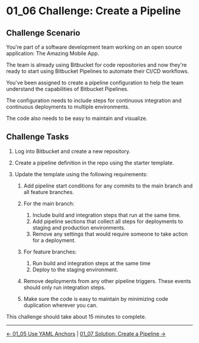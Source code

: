 # 01_06 Challenge: Create a Pipeline

## Challenge Scenario

You're part of a software development team working on an open source application: The Amazing Mobile App. 

The team is already using Bitbucket for code repositories  and now they're ready to start using Bitbucket Pipelines to automate their CI/CD workflows. 

You've been assigned to create a pipeline configuration to help the team understand the capabilities of Bitbucket Pipelines.  

The configuration needs to include steps for continuous integration and continuous deployments to multiple environments.  

The code also needs to be easy to maintain and visualize.

## Challenge Tasks

1. Log into Bitbucket and create a new repository.
1. Create a pipeline definition in the repo using the starter template.
1. Update the template using the following requirements:

    1. Add pipeline start conditions for any commits to the main branch and all feature branches.

    1. For the main branch:

        1. Include build and integration steps that run at the same time.
        1. Add pipeline sections that collect all steps for deployments to staging and production environments.
        1. Remove any settings that would require someone to take action for a deployment.

    1. For feature branches:

        1. Run build and integration steps at the same time
        1. Deploy to the staging environment.

    1. Remove deployments from any other pipeline triggers. These events should only run integration steps.

    1. Make sure the code is easy to maintain by minimizing code duplication wherever you can.

This challenge should take about 15 minutes to complete.


<!-- FooterStart -->
---
[← 01_05 Use YAML Anchors](../01_05_use_yaml_anchors/README.md) | [01_07 Solution: Create a Pipeline →](../01_07_solution/README.md)
<!-- FooterEnd -->
